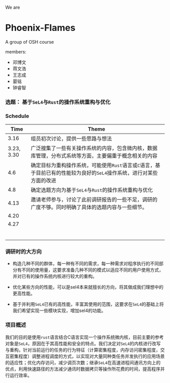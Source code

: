 We are
# Phoenix-Flames
A group of OSH course

members:
* 邓博文
* 蒋文浩
* 王志成
* 晏铭
* 钟睿智

### 选题： 基于`SeL4`与`Rust`的操作系统重构与优化


### Schedule

| Time       | Theme                                                        |
| ---------- | ------------------------------------------------------------ |
| 3.16       | 组员初次讨论，提供一些思路与想法                             |
| 3.23, 3.30 | 广泛搜集了一些有关操作系统的内容，包含微内核，数据库管理，分布式系统等方面，主要偏重于概念相关的内容 |
| 4.6        | 确定目标为重构操作系统，可能使用`Rust`语言或`C`语言，基于目前已有的性能较为良好的`SeL4`操作系统，进行对某些方面的改进 |
| 4.8        | 确定选题方向为基于`SeL4`与`Rust`的操作系统重构与优化         |
| 4.13       | 邀请老师参与，讨论了此前调研报告的一些不足，调研的广度不够。同时明确了具体的选题内容与一些细节。 |
| 4.20       |                                                              |
| 4.27       |                                                              |
|            |                                                              |
|            |                                                              |
|            |                                                              |
|            |                                                              |
|            |                                                              |
|            |                                                              |


### 调研时的大方向

+ 构造几种不同的群体，每一种有不同的需求，每一种需求对程序执行的不同部分有不同的使用量，这要求准备几种不同的模式以适应不同的用户使用方式，并对已有的操作系统内核进行较大的重构。

+ 优化某些方向的性能，可以是sel4本来就擅长的方向，将其做成我们理想中的更高性能。

+ 基于并利用`SeL4`已有的高性能，丰富其使用的范围，这要求在`SeL4`的基础上将我们希望实现一些模块实现，增加sel4的功能。

### 项目概述

我们的目的是使用`rust`语言结合C语言实现一个操作系统微内核，目前主要的参考对象是`SeL4`，原因在于其高性能和安全的特点。我们决定对`SeL4`的内核进行改写与重构，针对当前运行的任务的行为特征（计算密集程度，内存访问密集程度，交互密集程度）调整进程调度的方式，以实现对大量同种类任务并发执行的应用场景的适应性；优化内存访问，减少调页次数；继承`SeL4`在高速进程间通讯方向上的优点，利用快速路径的方法减少通讯时数据拷贝等操作所花费的时间，提高程序并行运行效率。
